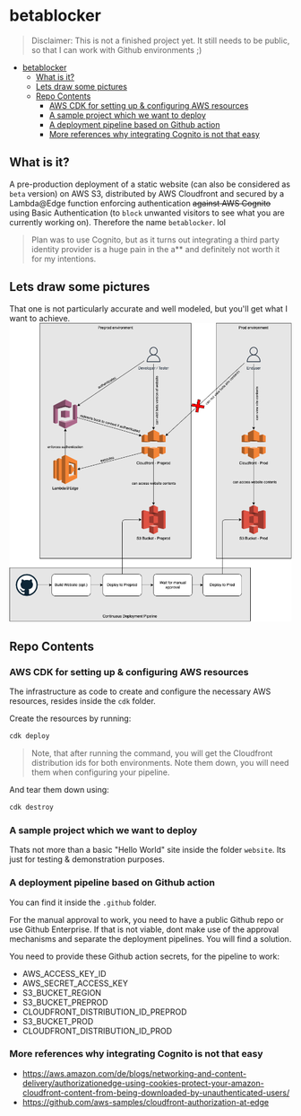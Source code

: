 # betablocker

> Disclaimer: This is not a finished project yet. It still needs to be public, so that I can work with Github environments ;)


- [betablocker](#betablocker)
  - [What is it?](#what-is-it)
  - [Lets draw some pictures](#lets-draw-some-pictures)
  - [Repo Contents](#repo-contents)
    - [AWS CDK for setting up & configuring AWS resources](#aws-cdk-for-setting-up--configuring-aws-resources)
    - [A sample project which we want to deploy](#a-sample-project-which-we-want-to-deploy)
    - [A deployment pipeline based on Github action](#a-deployment-pipeline-based-on-github-action)
    - [More references why integrating Cognito is not that easy](#more-references-why-integrating-cognito-is-not-that-easy)

## What is it?

A pre-production deployment of a static website (can also be considered as `beta` version) on AWS S3, distributed by AWS Cloudfront and secured by a Lambda@Edge function enforcing authentication ~~against AWS Cognito~~ using Basic Authentication (to `block` unwanted visitors to see what you are currently working on). Therefore the name `betablocker`. lol

> Plan was to use Cognito, but as it turns out integrating a third party identity provider is a huge pain in the a** and definitely not worth it for my intentions.

## Lets draw some pictures

That one is not particularly accurate and well modeled, but you'll get what I want to achieve.
![img](./architectural-overview.drawio.png)

## Repo Contents

### AWS CDK for setting up & configuring AWS resources
The infrastructure as code to create and configure the necessary AWS resources, resides inside the `cdk` folder. 

Create the resources by running:
```bash
cdk deploy
```

> Note, that after running the command, you will get the Cloudfront distribution ids for both environments. Note them down, you will need them when configuring your pipeline.


And tear them down using:
```bash
cdk destroy
```



### A sample project which we want to deploy

Thats not more than a basic "Hello World" site inside the folder `website`. Its just for testing & demonstration purposes.


### A deployment pipeline based on Github action 

You can find it inside the `.github` folder.

For the manual approval to work, you need to have a public Github repo or use Github Enterprise. If that is not viable, dont make use of the approval mechanisms and separate the deployment pipelines. You will find a solution.

You need to provide these Github action secrets, for the pipeline to work:

- AWS_ACCESS_KEY_ID
- AWS_SECRET_ACCESS_KEY
- S3_BUCKET_REGION
- S3_BUCKET_PREPROD
- CLOUDFRONT_DISTRIBUTION_ID_PREPROD
- S3_BUCKET_PROD
- CLOUDFRONT_DISTRIBUTION_ID_PROD


### More references why integrating Cognito is not that easy
- https://aws.amazon.com/de/blogs/networking-and-content-delivery/authorizationedge-using-cookies-protect-your-amazon-cloudfront-content-from-being-downloaded-by-unauthenticated-users/
- https://github.com/aws-samples/cloudfront-authorization-at-edge